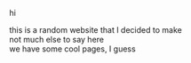 <h>hi</h>
<p>this is a random website that I decided to make<br>
not much else to say here<br>
we have some cool pages, I guess</p>